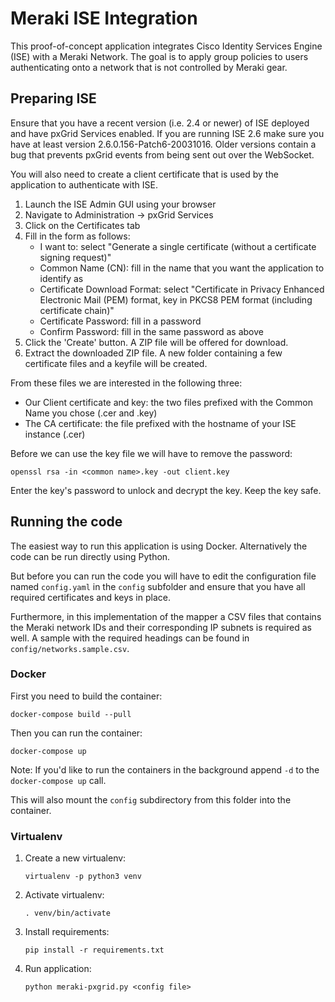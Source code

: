 # Meraki ISE Integration

This proof-of-concept application integrates Cisco Identity Services Engine (ISE) with a Meraki Network.
The goal is to apply group policies to users authenticating onto a network that is not controlled by Meraki gear.

## Preparing ISE

Ensure that you have a recent version (i.e. 2.4 or newer) of ISE deployed and have pxGrid Services enabled.
If you are running ISE 2.6 make sure you have at least version 2.6.0.156-Patch6-20031016. Older versions contain a bug
that prevents pxGrid events from being sent out over the WebSocket.

You will also need to create a client certificate that is used by the application to authenticate with ISE.

1. Launch the ISE Admin GUI using your browser
2. Navigate to Administration -> pxGrid Services
3. Click on the Certificates tab
4. Fill in the form as follows:
   - I want to:                   select "Generate a single certificate (without a certificate signing request)"
   - Common Name (CN):            fill in the name that you want the application to identify as
   - Certificate Download Format: select "Certificate in Privacy Enhanced Electronic Mail (PEM) format, key in PKCS8 PEM format (including certificate chain)"
   - Certificate Password:        fill in a password
   - Confirm Password:            fill in the same password as above
5. Click the 'Create' button. A ZIP file will be offered for download.
6. Extract the downloaded ZIP file. A new folder containing a few certificate files and a keyfile will be created.

From these files we are interested in the following three:
 - Our Client certificate and key: the two files prefixed with the Common Name you chose (.cer and .key)
 - The CA certificate: the file prefixed with the hostname of your ISE instance (.cer)

Before we can use the key file we will have to remove the password:
```
openssl rsa -in <common name>.key -out client.key
```
Enter the key's password to unlock and decrypt the key. Keep the key safe.

## Running the code

The easiest way to run this application is using Docker. Alternatively the code can be run directly using Python.

But before you can run the code you will have to edit the configuration file named `config.yaml` in the `config`
subfolder and ensure that you have all required certificates and keys in place.

Furthermore, in this implementation of the mapper a CSV files that contains the Meraki network IDs and their
corresponding IP subnets is required as well. A sample with the required headings can be found in
`config/networks.sample.csv`.

### Docker

First you need to build the container: 
```
docker-compose build --pull
```

Then you can run the container:

```
docker-compose up
```

Note: If you'd like to run the containers in the background append `-d` to the `docker-compose up` call.

This will also mount the `config` subdirectory from this folder into the container.

### Virtualenv

1. Create a new virtualenv:
   ```
   virtualenv -p python3 venv
   ```
2. Activate virtualenv:
    ```
   . venv/bin/activate
    ```
4. Install requirements:
   ```
   pip install -r requirements.txt
   ```
4. Run application:
   ```
   python meraki-pxgrid.py <config file>
   ```